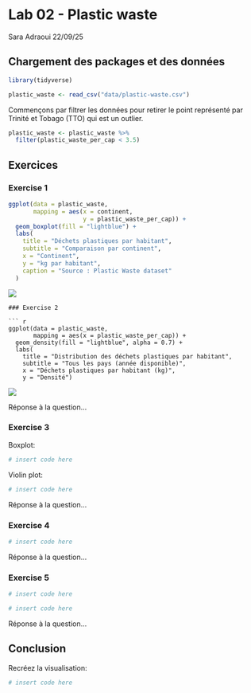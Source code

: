 Lab 02 - Plastic waste
================
Sara Adraoui
22/09/25

## Chargement des packages et des données

``` r
library(tidyverse) 
```

``` r
plastic_waste <- read_csv("data/plastic-waste.csv")
```

Commençons par filtrer les données pour retirer le point représenté par
Trinité et Tobago (TTO) qui est un outlier.

``` r
plastic_waste <- plastic_waste %>%
  filter(plastic_waste_per_cap < 3.5)
```

## Exercices

### Exercise 1

``` r
ggplot(data = plastic_waste,
       mapping = aes(x = continent,
                     y = plastic_waste_per_cap)) +
  geom_boxplot(fill = "lightblue") +
  labs(
    title = "Déchets plastiques par habitant",
    subtitle = "Comparaison par continent",
    x = "Continent",
    y = "kg par habitant",
    caption = "Source : Plastic Waste dataset"
  )
```

![](lab-02_files/figure-gfm/plastic-waste-continent-1.png)<!-- -->



    ### Exercise 2

    ``` r
    ggplot(data = plastic_waste,
           mapping = aes(x = plastic_waste_per_cap)) +
      geom_density(fill = "lightblue", alpha = 0.7) +
      labs(
        title = "Distribution des déchets plastiques par habitant",
        subtitle = "Tous les pays (année disponible)",
        x = "Déchets plastiques par habitant (kg)",
        y = "Densité")

![](lab-02_files/figure-gfm/plastic-waste-density-1.png)<!-- -->

Réponse à la question…

### Exercise 3

Boxplot:

``` r
# insert code here
```

Violin plot:

``` r
# insert code here
```

Réponse à la question…

### Exercise 4

``` r
# insert code here
```

Réponse à la question…

### Exercise 5

``` r
# insert code here
```

``` r
# insert code here
```

Réponse à la question…

## Conclusion

Recréez la visualisation:

``` r
# insert code here
```
